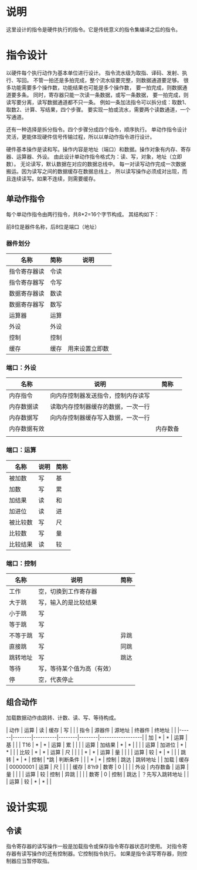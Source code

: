 # 说明
这里设计的指令是硬件执行的指令。它是传统意义的指令集编译之后的指令。

# 指令设计

以硬件每个执行动作为基本单位进行设计。
指令流水级为取指、译码、发射、执行、写回。
不管一拍还是多拍完成，整个流水级要完整，则数据通道要足够。
很多功能需要多个操作数，功能结果也可能是多个操作数，
要一拍完成，则数据通道要多条。
同时，寄存器只能一次读一条数据，或写一条数据，
要一拍完成，则读写要分离，读写数据通道都不只一条。
例如一条加法指令可以拆分成：取数1、取数2、计算、写结果，四个步骤。
要实现一拍或流水，需要两个读数通道，一个写通道。

还有一种选择是拆分指令。四个步骤分成四个指令，顺序执行。
单动作指令设计灵活，更能体现硬件信号传输过程，所以以单动作指令进行设计。

硬件基本操作是读和写。操作内容是地址（端口）和数据。操作对象有内存、寄存器、运算器、外设。
由此设计单动作指令格式为：读、写，对象，地址（立即数）。
无论读写，默认数据在对应的数据总线中。
每一对读写动作完成一次数据搬运。因为读写之间的数据缓存在数据总线上，
所以读写操作必须成对出现，而且连续读写。如果不连续，则需要缓存。

## 单动作指令
每个单动作指令由两行指令，共8*2=16个字节构成。
其结构如下：

前8位是器件名称，后8位是端口（地址）

### 器件划分

| 名称         | 简称 | 说明           |
|--------------|------|----------------|
| 指令寄存器读 | 令读 |                |
| 指令寄存器写 | 令写 |                |
| 数据寄存器读 | 数读 |                |
| 数据寄存器写 | 数写 |                |
| 运算器       | 运算 |                |
| 外设         | 外设 |                |
| 控制         | 控制 |                |
| 缓存         | 缓存 | 用来设置立即数 |

### 端口：外设

| 名称         | 说明                               | 简称     |
|--------------|------------------------------------|----------|
| 内存指令     | 向内存控制器发送指令，控制内存读写 |          |
| 内存数据读   | 读取内存控制器缓存的数据，一次一行 |          |
| 内存数据写   | 向内存控制器缓存写入数据，一次一行 |          |
| 内存数据有效 |                                    | 内存数备 |
|              |                                    |          |

### 端口：运算

| 名称     | 说明 | 简称 |
|----------|------|------|
| 被加数   | 写   | 基   |
| 加数     | 写   | 累   |
| 加结果   | 读   | 和   |
| 加进位   | 读   | 进   |
| 被比较数 | 写   | 尺   |
| 比较数   | 写   | 量   |
| 比较结果 | 读   | 较   |

### 端口：控制

| 名称     | 说明                       | 简称 |
|----------|----------------------------|------|
| 工作     | 空，切换到工作寄存器       |      |
| 大于跳   | 写，输入的是比较结果       |      |
| 小于跳   | 写                         |      |
| 等于跳   | 写                         |      |
| 不等于跳 | 写                         | 异跳 |
| 直接跳   | 写                         | 同跳 |
| 跳转地址 | 写                         | 跳达 |
| 等待     | 写，等待某个值为高（有效） |      |
| 停       | 空，代表停止               |      |

## 组合动作
加载数据动作由跳转、计数、读、写、等待构成。

| 动作 | 运算   | 读       | 缓存   | 写     |                  |
| 指令 | 源器件 | 源地址   | 终器件 | 终地址 |                  |
|------|--------|----------|--------|--------|------------------|
| 加   | *      | *        | 运算   | 基     |                  |
| T16  | *      | *        | 运算   | 累     |                  |
|      | 运算   | 加结果   | *      | *      |                  |
|      | 运算   | 加进位   | *      | *      |                  |
| 比较 | *      | *        | 运算   | 尺     |                  |
|      | *      | *        | 运算   | 量     |                  |
|      | 运算   | 较       | *      | *      |                  |
| 跳转 | *      | *        | 控制   | *跳    | 判断条件         |
|      | *      | *        | 控制   | 跳达   | 跳转地址         |
| 加载 | 缓存   | 00000001 | 运算   | 尺     |                  |
|      | 缓存   | 8'h9     | 数寄   | 0      |                  |
|      | 外设   | 内存数备 | 运算   | 量     |                  |
|      | 运算   | 较       | 控制   | 异跳   |                  |
|      | 数寄   | 0        | 控制   | 跳达   | ？先写入跳转地址 |
|      | 运算   | 较       | *      | *      |                  |


# 设计实现

## 令读
指令寄存器的读写操作一般是加载指令或保存指令寄存器状态时使用。
对指令寄存器有读写操作的还有控制器。它控制指令执行。
如果是指令读写寄存器，则控制器应当暂停取指。
